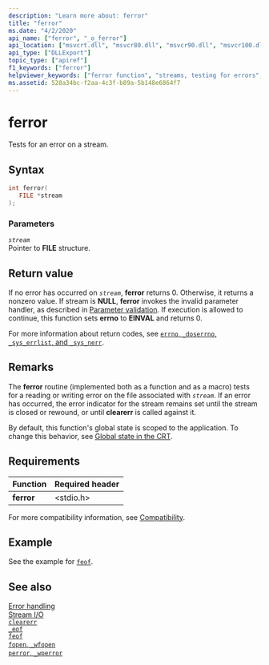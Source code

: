 ```yaml
---
description: "Learn more about: ferror"
title: "ferror"
ms.date: "4/2/2020"
api_name: ["ferror", "_o_ferror"]
api_location: ["msvcrt.dll", "msvcr80.dll", "msvcr90.dll", "msvcr100.dll", "msvcr100_clr0400.dll", "msvcr110.dll", "msvcr110_clr0400.dll", "msvcr120.dll", "msvcr120_clr0400.dll", "ucrtbase.dll", "api-ms-win-crt-stdio-l1-1-0.dll", "api-ms-win-crt-private-l1-1-0.dll"]
api_type: ["DLLExport"]
topic_type: ["apiref"]
f1_keywords: ["ferror"]
helpviewer_keywords: ["ferror function", "streams, testing for errors", "errors [C++], testing for stream"]
ms.assetid: 528a34bc-f2aa-4c3f-b89a-5b148e6864f7
---
```

# ferror

Tests for an error on a stream.

## Syntax

```C
int ferror(
   FILE *stream
);
```

### Parameters

*`stream`*\
Pointer to **FILE** structure.

## Return value

If no error has occurred on *`stream`*, **ferror** returns 0. Otherwise, it returns a nonzero value. If stream is **NULL**, **ferror** invokes the invalid parameter handler, as described in [Parameter validation](../parameter-validation.md). If execution is allowed to continue, this function sets **errno** to **EINVAL** and returns 0.

For more information about return codes, see [`errno`, `_doserrno`, `_sys_errlist`, and `_sys_nerr`](../errno-doserrno-sys-errlist-and-sys-nerr.md).

## Remarks

The **ferror** routine (implemented both as a function and as a macro) tests for a reading or writing error on the file associated with *`stream`*. If an error has occurred, the error indicator for the stream remains set until the stream is closed or rewound, or until **clearerr** is called against it.

By default, this function's global state is scoped to the application. To change this behavior, see [Global state in the CRT](../global-state.md).

## Requirements

|Function|Required header|
|--------------|---------------------|
|**ferror**|\<stdio.h>|

For more compatibility information, see [Compatibility](../compatibility.md).

## Example

See the example for [`feof`](feof.md).

## See also

[Error handling](../error-handling-crt.md)\
[Stream I/O](../stream-i-o.md)\
[`clearerr`](clearerr.md)\
[`_eof`](eof.md)\
[`feof`](feof.md)\
[`fopen`, `_wfopen`](fopen-wfopen.md)\
[`perror`, `_wperror`](perror-wperror.md)
